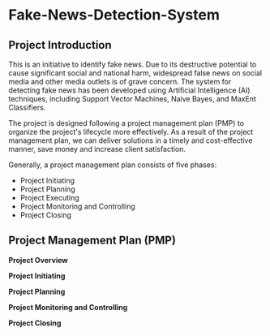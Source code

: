 # Fake-News-Detection-System
## Project Introduction
This is an initiative to identify fake news. Due to its destructive potential to cause significant social and national harm, widespread false news on social media and other media outlets is of grave concern. The system for detecting fake news has been developed using Artificial Intelligence (AI) techniques, including Support Vector Machines, Naive Bayes, and MaxEnt Classifiers.

The project is designed following a project management plan (PMP) to organize the project's lifecycle more effectively. As a result of the project management plan, we can deliver solutions in a timely and cost-effective manner, save money and increase client satisfaction. 

Generally, a project management plan consists of five phases: 
- Project Initiating
- Project Planning
- Project Executing
- Project Monitoring and Controlling
- Project Closing 

## Project Management Plan (PMP)
**Project Overview**



**Project Initiating**

**Project Planning**

**Project Monitoring and Controlling**

**Project Closing**
